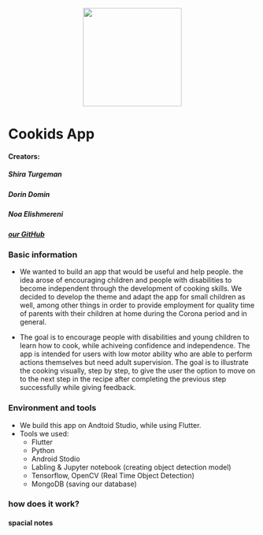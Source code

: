  <p align="center">
 <img src="https://i.pinimg.com/564x/4f/23/0e/4f230ec269c690b4170a06a694b154c8.jpg" width="200" height="200">
</p>

# Cookids App 

#### Creators: 
##### Shira Turgeman
##### Dorin Domin
##### Noa Elishmereni 

#####  [our GitHub](https://github.com/shiraTurgeman/cookids_app)

### **Basic information**
* We wanted to build an app that would be useful and help people. the idea arose of encouraging children and people with disabilities to become independent through the development of cooking skills. We decided to develop the theme and adapt the app for small children as well, among other things in order to provide employment for quality time of parents with their children at home during the Corona period and in general.

* The goal is to encourage people with disabilities and young children to learn how to cook, while achiveing confidence and independence. The app is intended for users with low motor ability who are able to perform actions themselves but need adult supervision.
The goal is to illustrate the cooking visually, step by step, to give the user the option to move on to the next step in the recipe after completing the previous step successfully while giving feedback.

### **Environment and tools**
* We build this app on Andtoid Studio, while using Flutter. 
* Tools we used:
  * Flutter
  * Python
  * Android Stodio
  * Labling & Jupyter notebook (creating object detection model)
  * Tensorflow, OpenCV (Real Time Object Detection)
  * MongoDB (saving our database)

   
### **how does it work?**


#### **spacial notes**

